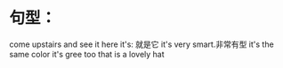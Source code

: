 # 句型：

come upstairs and see it
here it's: 就是它
it's very smart.非常有型
it's the same color
it's gree too
that is a lovely hat


